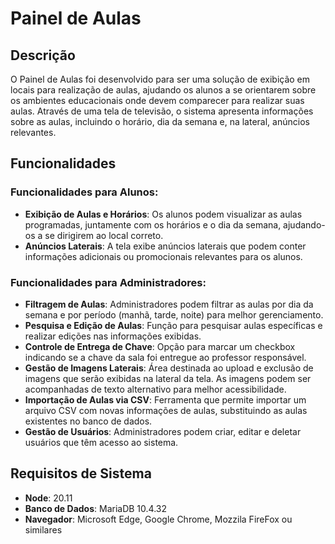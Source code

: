 # Painel de Aulas

## Descrição
O Painel de Aulas foi desenvolvido para ser uma solução de exibição em locais para realização de aulas, ajudando os alunos a se orientarem sobre os ambientes educacionais onde devem comparecer para realizar suas aulas. Através de uma tela de televisão, o sistema apresenta informações sobre as aulas, incluindo o horário, dia da semana e, na lateral, anúncios relevantes.

## Funcionalidades

### Funcionalidades para Alunos:
- **Exibição de Aulas e Horários**: Os alunos podem visualizar as aulas programadas, juntamente com os horários e o dia da semana, ajudando-os a se dirigirem ao local correto.
- **Anúncios Laterais**: A tela exibe anúncios laterais que podem conter informações adicionais ou promocionais relevantes para os alunos.

### Funcionalidades para Administradores:
- **Filtragem de Aulas**: Administradores podem filtrar as aulas por dia da semana e por período (manhã, tarde, noite) para melhor gerenciamento.
- **Pesquisa e Edição de Aulas**: Função para pesquisar aulas específicas e realizar edições nas informações exibidas.
- **Controle de Entrega de Chave**: Opção para marcar um checkbox indicando se a chave da sala foi entregue ao professor responsável.
- **Gestão de Imagens Laterais**: Área destinada ao upload e exclusão de imagens que serão exibidas na lateral da tela. As imagens podem ser acompanhadas de texto alternativo para melhor acessibilidade.
- **Importação de Aulas via CSV**: Ferramenta que permite importar um arquivo CSV com novas informações de aulas, substituindo as aulas existentes no banco de dados.
- **Gestão de Usuários**: Administradores podem criar, editar e deletar usuários que têm acesso ao sistema.

## Requisitos de Sistema
- **Node**: 20.11
- **Banco de Dados**: MariaDB 10.4.32
- **Navegador**: Microsoft Edge, Google Chrome, Mozzila FireFox ou similares
